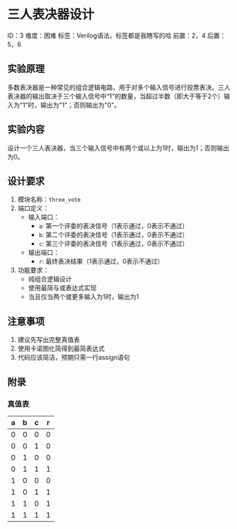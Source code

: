 # 三人表决器设计

ID：3
难度：困难
标签：Verilog语法，标签都是我瞎写的哈
前置：2，4
后置：5，6

## 实验原理
多数表决器是一种常见的组合逻辑电路，用于对多个输入信号进行投票表决。三人表决器的输出取决于三个输入信号中"1"的数量，当超过半数（即大于等于2个）输入为"1"时，输出为"1"；否则输出为"0"。

## 实验内容
设计一个三人表决器，当三个输入信号中有两个或以上为1时，输出为1；否则输出为0。

## 设计要求
1. 模块名称：`three_vote`
2. 端口定义：
   - 输入端口：
     - `a`: 第一个评委的表决信号（1表示通过，0表示不通过）
     - `b`: 第二个评委的表决信号（1表示通过，0表示不通过）
     - `c`: 第三个评委的表决信号（1表示通过，0表示不通过）
   - 输出端口：
     - `r`: 最终表决结果（1表示通过，0表示不通过）
3. 功能要求：
   - 纯组合逻辑设计
   - 使用最简与或表达式实现
   - 当且仅当两个或更多输入为1时，输出为1

## 注意事项
1. 建议先写出完整真值表
2. 使用卡诺图化简得到最简表达式
3. 代码应该简洁，预期只需一行assign语句

## 附录
### 真值表
| a | b | c | r |
|---|---|---|---|
| 0 | 0 | 0 | 0 |
| 0 | 0 | 1 | 0 |
| 0 | 1 | 0 | 0 |
| 0 | 1 | 1 | 1 |
| 1 | 0 | 0 | 0 |
| 1 | 0 | 1 | 1 |
| 1 | 1 | 0 | 1 |
| 1 | 1 | 1 | 1 |
